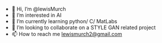 - 👋 Hi, I’m @lewisMurch
- 👀 I’m interested in AI
- 🌱 I’m currently learning python/ C/ MatLabs
- 💞️ I’m looking to collaborate on a STYLE GAN related project
- 📫 How to reach me lewismurch2@gmail.com

<!---
lewisMurch/lewisMurch is a ✨ special ✨ repository because its `README.md` (this file) appears on your GitHub profile.
You can click the Preview link to take a look at your changes.
--->
